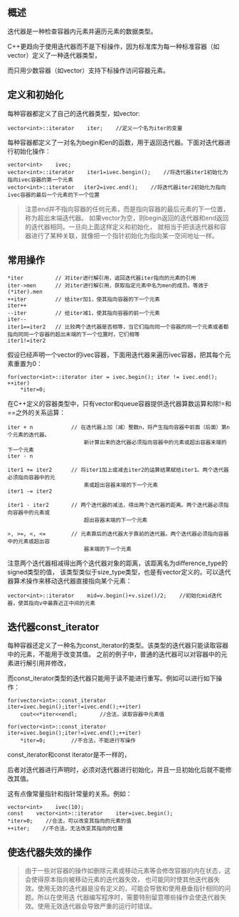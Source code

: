 ## 概述

迭代器是一种检查容器内元素并遍历元素的数据类型。

C++更趋向于使用迭代器而不是下标操作，因为标准库为每一种标准容器（如vector）定义了一种迭代器类型，

而只用少数容器（如vector）支持下标操作访问容器元素。

## 定义和初始化

每种容器都定义了自己的迭代器类型，如vector:
```
vector<int>::iterator    iter;    //定义一个名为iter的变量
```

每种容器都定义了一对名为begin和en的函数，用于返回迭代器。下面对迭代器进行初始化操作：
```
vector<int>    ivec;
vector<int>::iterator    iter1=ivec.bengin();    //将迭代器iter1初始化为指向ivec容器的第一个元素
vector<int>::iterator   iter2=ivec.end();    //将迭代器iter2初始化为指向ivec容器的最后一个元素的下一个位置
```

> 注意end并不指向容器的任何元素，而是指向容器的最后元素的下一位置，称为超出末端迭代器。
> 如果vector为空，则begin返回的迭代器和end返回的迭代器相同。一旦向上面这样定义和初始化，
> 就相当于把该迭代器和容器进行了某种关联，就像把一个指针初始化为指向某一空间地址一样。

## 常用操作
```
*iter          // 对iter进行解引用，返回迭代器iter指向的元素的引用
iter->men      // 对iter进行解引用，获取指定元素中名为men的成员。等效于 (*iter).men
++iter         // 给iter加1，使其指向容器的下一个元素
iter++
--iter         // 给iter减1，使其指向容器的前一个元素
iter--
iter1==iter2   // 比较两个迭代器是否相等，当它们指向同一个容器的同一个元素或者都指向同同一个容器的超出末端的下一个位置时，它们相等 
iter1!=iter2  
```

假设已经声明一个vector<int>的ivec容器，下面用迭代器来遍历ivec容器，把其每个元素重置为0：
```
for(vector<int>::iterator iter = ivec.begin(); iter != ivec.end(); ++iter)
	*iter=0;
```

在C++定义的容器类型中，只有vector和queue容器提供迭代器算数运算和除!=和==之外的关系运算：
```
iter + n     		// 在迭代器上加（减）整数n，将产生指向容器中前面（后面）第n个元素的迭代器。
						新计算出来的迭代器必须指向容器中的元素或超出容器末端的下一个元素
iter - n

iter1 += iter2      // 将iter1加上或减去iter2的运算结果赋给iter1。两个迭代器必须指向容器中的元
						素或超出容器末端的下一个元素
iter1 -= iter2

iter1 - iter2       // 两个迭代器的减法，得出两个迭代器的距离。两个迭代器必须指向容器中的元素或
						超出容器末端的下一个元素

>, >=, <, <=        // 元素靠后的迭代器大于靠前的迭代器。两个迭代器必须指向容器中的元素或超出容
						器末端的下一个元素
```

注意两个迭代器相减得出两个迭代器对象的距离，该距离名为difference_type的signed类型的值，
该类型类似于size_type类型，也是有vector定义的。可以迭代器算术操作来移动迭代器直接指向某个元素：

```
vector<int>::iterator    mid=v.begin()+v.size()/2;    //初始化mid迭代器，使其指向v中最靠近正中间的元素
```

## 迭代器const_iterator

每种容器还定义了一种名为const_iterator的类型。该类型的迭代器只能读取容器中的元素，不能用于改变其值。
之前的例子中，普通的迭代器可以对容器中的元素进行解引用并修改，

而const_iterator类型的迭代器只能用于读不能进行重写。例如可以进行如下操作：

```
for(vector<int>::const_iterator iter=ivec.begin();iter!=ivec.end();++iter)
	cout<<*iter<<endl;       //合法，读取容器中元素值

for(vector<int>::const_iterator iter=ivec.begin();iter!=ivec.end();++iter)
	*iter=0;        //不合法，不能进行写操作
```

const_iterator和const  iterator是不一样的，

后者对迭代器进行声明时，必须对迭代器进行初始化，并且一旦初始化后就不能修改其值。

这有点像常量指针和指针常量的关系。例如：

```
vector<int>    ivec(10);
const    vector<int>::iterator    iter=ivec.begin();
*iter=0;    //合法，可以改变其指向的元素的值
++iter;    //不合法，无法改变其指向的位置
```

## 使迭代器失效的操作

> 由于一些对容器的操作如删除元素或移动元素等会修改容器的内在状态，这会使得原本指向被移动元素的迭代器失效，
也可能同时使其他迭代器失效。使用无效的迭代器是没有定义的，可能会导致和使用悬垂指针相同的问题。所以在使用迭
代器编写程序时，需要特别留意哪些操作会使迭代器失效。使用无效迭代器会导致严重的运行时错误。

